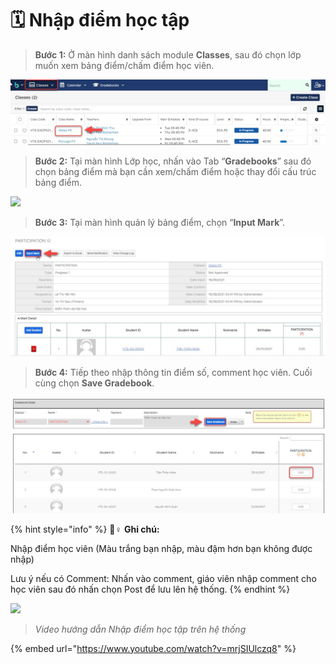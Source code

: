 # 🗓 Nhập điểm học tập

> **Bước 1:** Ở màn hình danh sách module **Classes**, sau đó chọn lớp muốn xem bảng điểm/chấm điểm học viên.

![](<../.gitbook/assets/thong tin 2 (2).jpg>)

> **Bước 2:** Tại màn hình Lớp học, nhấn vào Tab “**Gradebooks**” sau đó chọn bảng điểm mà bạn cần xem/chấm điểm hoặc thay đổi cấu trúc bảng điểm.

![](https://gblobscdn.gitbook.com/assets%2F-LrHReb9JsrFo3TW8d7S%2F-Lvg24SvSr3TtON6iKb1%2F-LvgQ-k19V7ZXvCS9gRb%2FBangDiem2.png?alt=media\&token=9bbdbe65-a2e8-45b7-8fe8-89266131101f)

> **Bước 3:** Tại màn hình quản lý bảng điểm, chọn “**Input Mark**”.

![](../.gitbook/assets/mark.jpg)

> **Bước 4:** Tiếp theo nhập thông tin điểm số, comment học viên. Cuối cùng chọn **Save Gradebook**.

![](../.gitbook/assets/diem.jpg)

{% hint style="info" %}
🙆♀ **Ghi chú:**

Nhập điểm học viên (Màu trắng bạn nhập, màu đậm hơn bạn không được nhập)

Lưu ý nếu có Comment: Nhấn vào comment, giáo viên nhập comment cho học viên sau đó nhấn chọn Post để lưu lên hệ thống.​
{% endhint %}

![](https://firebasestorage.googleapis.com/v0/b/gitbook-28427.appspot.com/o/assets%2F-LrHReb9JsrFo3TW8d7S%2F-MEb5c67Uy6tLOeBKi-k%2F-MEb6r-ZyV\_Pny8vBVCI%2F2020-08-13\_16-19-53.jpg?alt=media\&token=e68d2f5e-5ecb-4140-b72a-a5e494d04776)

> _Video hướng dẫn Nhập điểm học tập trên hệ thống_

{% embed url="https://www.youtube.com/watch?v=mrjSIUlczq8" %}
